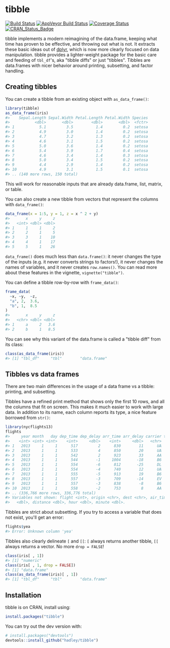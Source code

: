 
<!-- README.md is generated from README.Rmd. Please edit that file -->
tibble
======

[![Build Status](https://travis-ci.org/hadley/tibble.svg?branch=master)](https://travis-ci.org/hadley/tibble) [![AppVeyor Build Status](https://ci.appveyor.com/api/projects/status/github/hadley/tibble?branch=master&svg=true)](https://ci.appveyor.com/project/hadley/tibble) [![Coverage Status](https://img.shields.io/codecov/c/github/hadley/tibble/master.svg)](https://codecov.io/github/hadley/tibble?branch=master) [![CRAN\_Status\_Badge](http://www.r-pkg.org/badges/version/tibble)](https://cran.r-project.org/package=tibble)

tibble implements a modern reimagining of the data.frame, keeping what time has proven to be effective, and throwing out what is not. It extracts these basic ideas out of [dplyr](https://cran.r-project.org/package=dplyr), which is now more clearly focused on data manipulation. tibble provides a lighter-weight package for the basic care and feeding of `tbl_df`'s, aka "tibble diffs" or just "tibbles". Tibbles are data.frames with nicer behavior around printing, subsetting, and factor handling.

Creating tibbles
----------------

You can create a tibble from an existing object with `as_data_frame()`:

``` r
library(tibble)
as_data_frame(iris)
#>    Sepal.Length Sepal.Width Petal.Length Petal.Width Species
#>           <dbl>       <dbl>        <dbl>       <dbl>  <fctr>
#> 1           5.1         3.5          1.4         0.2  setosa
#> 2           4.9         3.0          1.4         0.2  setosa
#> 3           4.7         3.2          1.3         0.2  setosa
#> 4           4.6         3.1          1.5         0.2  setosa
#> 5           5.0         3.6          1.4         0.2  setosa
#> 6           5.4         3.9          1.7         0.4  setosa
#> 7           4.6         3.4          1.4         0.3  setosa
#> 8           5.0         3.4          1.5         0.2  setosa
#> 9           4.4         2.9          1.4         0.2  setosa
#> 10          4.9         3.1          1.5         0.1  setosa
#> .. (140 more rows, 150 total)
```

This will work for reasonable inputs that are already data.frame, list, matrix, or table.

You can also create a new tibble from vectors that represent the columns with `data_frame()`:

``` r
data_frame(x = 1:5, y = 1, z = x ^ 2 + y)
#>       x     y     z
#>   <int> <dbl> <dbl>
#> 1     1     1     2
#> 2     2     1     5
#> 3     3     1    10
#> 4     4     1    17
#> 5     5     1    26
```

`data_frame()` does much less than `data.frame()`: it never changes the type of the inputs (e.g. it never converts strings to factors!), it never changes the names of variables, and it never creates `row.names()`. You can read more about these features in the vignette, `vignette("tibble")`.

You can define a tibble row-by-row with `frame_data()`:

``` r
frame_data(
  ~x, ~y,  ~z,
  "a", 2,  3.6,
  "b", 1,  8.5
)
#>       x     y     z
#>   <chr> <dbl> <dbl>
#> 1     a     2   3.6
#> 2     b     1   8.5
```

You can see why this variant of the data.frame is called a "tibble diff" from its class:

``` r
class(as_data_frame(iris))
#> [1] "tbl_df"     "tbl"        "data.frame"
```

Tibbles vs data frames
----------------------

There are two main differences in the usage of a data frame vs a tibble: printing, and subsetting.

Tibbles have a refined print method that shows only the first 10 rows, and all the columns that fit on screen. This makes it much easier to work with large data. In addition to its name, each column reports its type, a nice feature borrowed from `str()`:

``` r
library(nycflights13)
flights
#>     year month   day dep_time dep_delay arr_time arr_delay carrier tailnum
#>    <int> <int> <int>    <int>     <dbl>    <int>     <dbl>   <chr>   <chr>
#> 1   2013     1     1      517         2      830        11      UA  N14228
#> 2   2013     1     1      533         4      850        20      UA  N24211
#> 3   2013     1     1      542         2      923        33      AA  N619AA
#> 4   2013     1     1      544        -1     1004       -18      B6  N804JB
#> 5   2013     1     1      554        -6      812       -25      DL  N668DN
#> 6   2013     1     1      554        -4      740        12      UA  N39463
#> 7   2013     1     1      555        -5      913        19      B6  N516JB
#> 8   2013     1     1      557        -3      709       -14      EV  N829AS
#> 9   2013     1     1      557        -3      838        -8      B6  N593JB
#> 10  2013     1     1      558        -2      753         8      AA  N3ALAA
#> .. (336,766 more rows, 336,776 total)
#> Variables not shown: flight <int>, origin <chr>, dest <chr>, air_time
#>   <dbl>, distance <dbl>, hour <dbl>, minute <dbl>.
```

Tibbles are strict about subsetting. If you try to access a variable that does not exist, you'll get an error:

``` r
flights$yea
#> Error: Unknown column 'yea'
```

Tibbles also clearly delineate `[` and `[[`: `[` always returns another tibble, `[[` always returns a vector. No more `drop = FALSE`!

``` r
class(iris[ , 1])
#> [1] "numeric"
class(iris[ , 1, drop = FALSE])
#> [1] "data.frame"
class(as_data_frame(iris)[ , 1])
#> [1] "tbl_df"     "tbl"        "data.frame"
```

Installation
------------

tibble is on CRAN, install using:

``` r
install.packages("tibble")
```

You can try out the dev version with:

``` r
# install.packages("devtools")
devtools::install_github("hadley/tibble")
```
